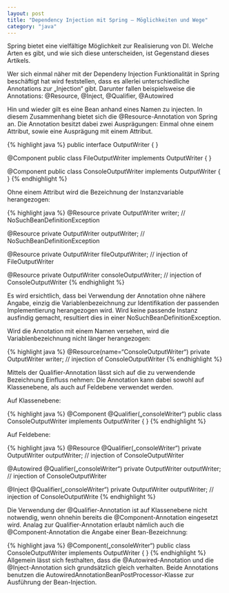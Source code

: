 ```yaml
---
layout: post
title: "Dependency Injection mit Spring – Möglichkeiten und Wege"
category: "java"
---
```



Spring bietet eine vielfältige Möglichkeit zur Realisierung von DI. Welche Arten es gibt, und wie sich diese unterscheiden, ist Gegenstand dieses Artikels.

Wer sich einmal näher mit der Dependeny Injection Funktionalität in Spring beschäftigt hat wird feststellen, dass es allerlei unterschiedliche Annotations zur „Injection“ gibt.
Darunter fallen beispielsweise die Annotations: @Resource, @Inject, @Qualifier, @Autowired

Hin und wieder gilt es eine Bean anhand eines Namen zu injecten. In diesem Zusammenhang bietet sich die @Resource-Annotation von Spring an.
Die Annotation besitzt dabei zwei Ausprägungen: Einmal ohne einem Attribut, sowie eine Ausprägung mit einem Attribut.

{% highlight java %}
public interface OutputWriter {
}

@Component
public class FileOutputWriter implements OutputWriter {	
}

@Component
public class ConsoleOutputWriter implements OutputWriter {
}
{% endhighlight %}

Ohne einem Attribut wird die Bezeichnung der Instanzvariable herangezogen:

{% highlight java %}
@Resource
private OutputWriter writer; // NoSuchBeanDefinitionException

@Resource
private OutputWriter outputWriter; // NoSuchBeanDefinitionException

@Resource
private OutputWriter fileOutputWriter; // injection of FileOutputWriter

@Resource
private OutputWriter consoleOutputWriter; // injection of ConsoleOutputWriter
{% endhighlight %}

Es wird ersichtlich, dass bei Verwendung der Annotation ohne nähere Angabe, einzig die Variablenbezeichnung zur Identifikation der passenden Implementierung herangezogen wird. Wird keine passende Instanz ausfindig gemacht, resultiert dies in einer NoSuchBeanDefinitionException.

Wird die Annotation mit einem Namen versehen, wird die Variablenbezeichnung nicht länger herangezogen:

{% highlight java %}
@Resource(name=“ConsoleOutputWriter“)
private OutputWriter writer; // injection of ConsoleOutputWriter
{% endhighlight %}

Mittels der Qualifier-Annotation lässt sich auf die zu verwendende Bezeichnung Einfluss nehmen:
Die Annotation kann dabei sowohl auf Klassenebene, als auch auf Feldebene verwendet werden.

Auf Klassenebene:

{% highlight java %}
@Component
@Qualifier(„consoleWriter“)
public class ConsoleOutputWriter implements OutputWriter {
}
{% endhighlight %}

Auf Feldebene:

{% highlight java %}
@Resource
@Qualifier(„consoleWriter“)
private OutputWriter outputWriter;  // injection of ConsoleOutputWriter

@Autowired
@Qualifier(„consoleWriter“)
private OutputWriter outputWriter;  // injection of ConsoleOutputWriter

@Inject
@Qualifier(„consoleWriter“)
private OutputWriter outputWriter;  // injection of ConsoleOutputWrite
{% endhighlight %}

Die Verwendung der @Qualifier-Annotation ist auf Klassenebene nicht notwendig, wenn ohnehin bereits die @Component-Annotation eingesetzt wird. Analag zur Qualifier-Annotation erlaubt nämlich auch die @Component-Annotation die Angabe einer Bean-Bezeichnung:

{% highlight java %}
@Component(„consoleWriter“)
  public class ConsoleOutputWriter implements OutputWriter {
}
{% endhighlight %}
Allgemein lässt sich festhalten, dass die @Autowired-Annotation und die @Inject-Annotation sich grundsätzlich gleich verhalten. Beide Annotations benutzen die AutowiredAnnotationBeanPostProcessor-Klasse zur Ausführung der Bean-Injection.
